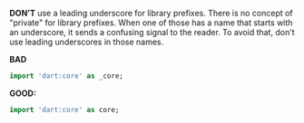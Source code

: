 **DON’T** use a leading underscore for library prefixes.
There is no concept of "private" for library prefixes. When one of those has a
name that starts with an underscore, it sends a confusing signal to the reader. 
To avoid that, don't use leading underscores in those names.

**BAD**
```dart
import 'dart:core' as _core;
```

**GOOD:**
```dart
import 'dart:core' as core;
```
